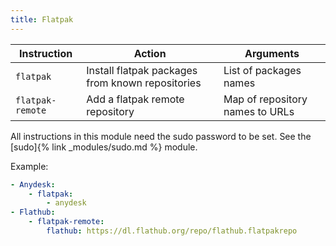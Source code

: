 ```yaml
---
title: Flatpak
---
```


| Instruction      | Action                                           | Arguments                       |
| ---------------- | ------------------------------------------------ | ------------------------------- |
| `flatpak`        | Install flatpak packages from known repositories | List of packages names          |
| `flatpak-remote` | Add a flatpak remote repository                  | Map of repository names to URLs |

All instructions in this module need the sudo password to be set. See the [sudo]{% link _modules/sudo.md %} module.

Example:

```yaml
- Anydesk:
    - flatpak:
        - anydesk
- Flathub:
    - flatpak-remote:
        flathub: https://dl.flathub.org/repo/flathub.flatpakrepo
```
